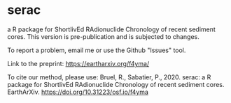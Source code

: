 # serac
a R package for ShortlivEd RAdionuclide Chronology of recent sediment cores.
This version is pre-publication and is subjected to changes.


To report a problem, email me or use the Github "Issues" tool.


Link to the preprint: https://eartharxiv.org/f4yma/


To cite our method, please use:
Bruel, R., Sabatier, P., 2020. serac: a R package for ShortlivEd RAdionuclide Chronology of recent sediment cores. EarthArXiv. https://doi.org/10.31223/osf.io/f4yma
